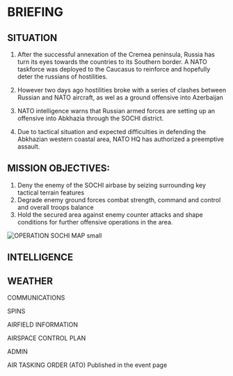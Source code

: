 # BRIEFING

## SITUATION
1) After the successful annexation of the Cremea peninsula, Russia has turn its eyes towards the countries to its Southern border. 
A NATO taskforce was deployed to the Caucasus to reinforce and hopefully deter the russians of hostilities.

2) However two days ago hostilities broke with a series of clashes between Russian and NATO aircraft, as wel as a ground offensive into Azerbaijan

3) NATO intelligence warns that Russian armed forces are setting up an offensive into Abkhazia through the SOCHI district.
4) Due to tactical situation and expected difficulties in defending the Abkhazian western coastal area, NATO HQ has authorized a preemptive assault.

## MISSION OBJECTIVES:
1) Deny the enemy of the SOCHI airbase by seizing surrounding key tactical terrain features
2) Degrade enemy ground forces combat strength, command and control and overall troops balance
3) Hold the secured area against enemy counter attacks and shape conditions for further offensive operations in the area.

![OPERATION SOCHI MAP small](https://user-images.githubusercontent.com/42184209/119143541-62a40b00-ba50-11eb-9648-8d627989e67e.png)




## INTELLIGENCE

## WEATHER

COMMUNICATIONS

SPINS

AIRFIELD INFORMATION

AIRSPACE CONTROL PLAN

ADMIN

AIR TASKING ORDER (ATO)
Published in the event page
